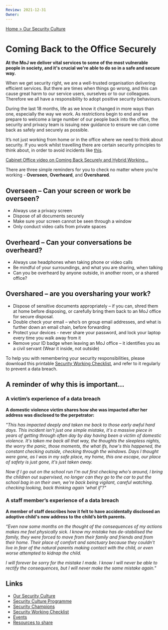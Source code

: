 ```yaml
---
Review: 2021-12-31
Owner:
---
```


[Home > Our Security Culture](security-culture-overview.md)

# Coming Back to the Office Securely

**At the MoJ we deliver vital services to some of the most vulnerable people in society, and it's crucial we're able to do so in a safe and secure way.**

When we get security right, we are a well-trusted organisation delivering efficient services. But there are times when things go wrong, and this can cause great harm to our service users, ourselves or to our colleagues. Therefore we all have a responsibility to adopt positive security behaviours.

During the last 18 months, life as we know it changed in more ways than one, especially the way we work. As restrictions begin to end and we prepare to welcome a large number of our people back into the office, the security and privacy team is issuing new guidance to ensure we can come back as safely and securely as possible.

It’s not just working from home or in the office where we need to think about security. If you work whilst travelling there are certain security principles to think about, in order to avoid incidents like [this](https://www.bbc.co.uk/news/uk-57624942).

[Cabinet Office video on Coming Back Securely and Hybrid Working...](https://justiceuk.sharepoint.com/:v:/r/sites/knowthething/Shared%20Documents/Security%20Culture,%20Policies%20and%20Guidance/culture/videos/Coming%20Back%20Securely%20-%20Hybrid%20Working.mp4?csf=1&web=1&e=OnamG9)

There are three simple reminders for you to check no matter where you’re working - **Overseen**, **Overheard**, and **Overshared**.

## Overseen – Can your screen or work be overseen?

- Always use a privacy screen
- Dispose of all documents securely
- Make sure your screen cannot be seen through a window
- Only conduct video calls from private spaces

## Overheard – Can your conversations be overheard?

- Always use headphones when taking phone or video calls
- Be mindful of your surroundings, and what you are sharing, when talking
- Can you be overheard by anyone outside, in another room, or a shared office?

## Overshared – are you oversharing your work?

- Dispose of sensitive documents appropriately – if you can, shred them at home before disposing, or carefully bring them back to an MoJ office for secure disposal.
- Double check your email – who’s on group email addresses, and what is further down an email chain, before forwarding
- Protect your devices - never share your password, and lock your laptop every time you walk away from it
- Remove your ID badge when leaving an MoJ office – it identifies you as a civil servant (Wear it inside, not outside)

To help you with remembering your security responsibilities, please download this printable [Security Working Checklist](secure-working-checklist.md), and refer to it regularly to prevent a data breach.

## A reminder of why this is important...

### A victim’s experience of a data breach

**A domestic violence victim shares how she was impacted after her address was disclosed to the perpetrator:**

*"This has impacted deeply and taken me back to those early awful hard days. This incident isn't just one simple mistake, it's a massive piece in years of getting through often day by day having been a victim of domestic violence. It's taken me back all that way, the thoughts the sleepless nights, the worry the panic, those moments, the what ifs, how's this happened, the constant checking outside, checking through the windows. Days I thought were gone, as I was in my safe place, my home, this one escape, our place of safety is just gone, it's just taken away.*

*Now if I go out on the school run I'm out first checking who's around, I bring the children out supervised, no longer can they go to the car to put the school bag in on their own, we're back being vigilant, careful watching. checking looking, back thinking again 'what if'?"*

### A staff member’s experience of a data breach

**A member of staff describes how it felt to have accidentally disclosed an adoptive child's new address to the child’s birth parents.**

*“Even now some months on the thought of the consequences of my actions makes me feel physically sick. I know my mistake has de-stabilised the family, they were forced to move from their family and friends and from their home. Their place of comfort and sanctuary because they couldn't live in fear of the natural parents making contact with the child, or even worse attempted to kidnap the child.*

*I will forever be sorry for the mistake I made. I know I will never be able to rectify the consequences, but I will never make the same mistake again."*

## Links

- [Our Security Culture](security-culture-overview.md)
- [Security Culture Programme](security-culture-programme.md)
- [Security Champions](security-champions.md)
- [Security Working Checklist](secure-working-checklist.md)
- [Events](events.md)
- [Resources to share](resources.md)
